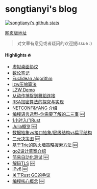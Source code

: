 # songtianyi's blog

[![songtianyi's github stats](https://github-readme-stats.vercel.app/api?username=songtianyi&show_icons=true)](https://github.com/anuraghazra/github-readme-stats)

[网页版地址](http://songtianyi.info) 

>  对文章有意见或者疑问的欢迎提issue :)

#### Highlights :fire:
* [虚拟桌面协议](http://songtianyi.github.io/pages/vdi/004-vdi.html)
* [数论笔记](http://songtianyi.github.io/pages/acm/001-acm.html)
* [Euclidean algorithm](http://songtianyi.github.io/pages/acm/010-acm.html)
* [lzw压缩算法](http://songtianyi.github.io/pages/data-compression/001-comp.html)
* [LZW Demo](http://songtianyi.github.io/pages/data-compression/003-comp.html)
* [从动作捕捉到舞蹈连接](http://songtianyi.github.io/pages/data-compression/002-comp.html)
* [RSA加密算法的探究与实现](http://songtianyi.github.io/pages/secure/001-secure.html)
* [NETCONF&YANG 介绍](http://songtianyi.github.io/pages/programming/networks/netconf-and-yang-introduction.html)
* [编程语言选型-你需要了解的二三事](pages/programming/programming-languages/M-how-to-choose-your-programming-language.md) :new:
* [1小时入门Rust](http://songtianyi.info/pages/programmig/programming-languages/getting-started-with-rust-in-1-hour.html)
* [Julia概览](http://songtianyi.info/pages/programming/programming-languages/M-julia-overview.md) :new:
* [数据抽象vs接口抽象/层级结构vs扁平结构](http://songtianyi.info/pages/programming/software-engineering/M-data-vs-interface-abstraction-and-nested-vs-flat-structure.html)
* [二元决策图](http://songtianyi.info/pages/programming/data-structure-and-algorithms/M-binary-decision-diagram.md) :new:
* [基于Trie的防火墙策略搜索方法](pages/programming/networks/M-trie-based-firewall-policy-searching.md) :new:
* [go2设计草案介绍](http://songtianyi.info/pages/programming/programming-languages/go2-design-draft-introduction.html)
* [简易自动化测试](pages/programming/software-development-and-quality-assurance/M-simple-automated-testing.md) :new:
* [解码TLS](http://songtianyi.info/pages/secure/M-decrypt-tls.md) :new:
* [IPv6](http://songtianyi.info/pages/programming/networks/M-ipv6.md) :new:
* [关于Rust GC的争议](http://songtianyi.github.io/pages/programming/programming-languages/is-rust-garbage-collected.html)
* [编程核心概念](pages/programming/software-engineering/M-core-concepts-in-programming.md) :new:
